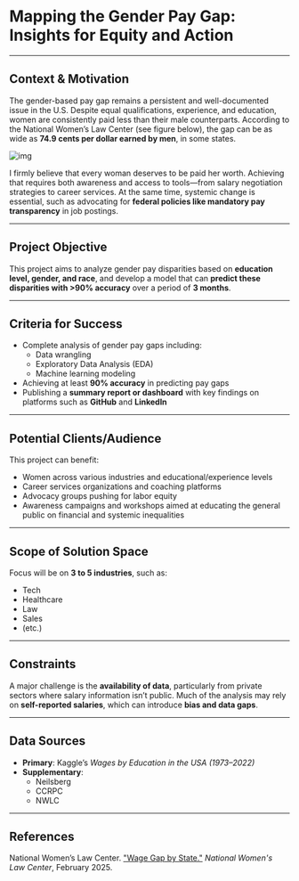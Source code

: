 # Mapping the Gender Pay Gap: Insights for Equity and Action

---

## Context & Motivation  
The gender-based pay gap remains a persistent and well-documented issue in the U.S. Despite equal qualifications, experience, and education, women are consistently paid less than their male counterparts. According to the National Women’s Law Center (see figure below), the gap can be as wide as **74.9 cents per dollar earned by men**, in some states.

![img](wage-gap-state)

I firmly believe that every woman deserves to be paid her worth. Achieving that requires both awareness and access to tools—from salary negotiation strategies to career services. At the same time, systemic change is essential, such as advocating for **federal policies like mandatory pay transparency** in job postings.

---

## Project Objective  
This project aims to analyze gender pay disparities based on **education level, gender, and race**, and develop a model that can **predict these disparities with >90% accuracy** over a period of **3 months**.

---

## Criteria for Success  
- Complete analysis of gender pay gaps including:
  - Data wrangling  
  - Exploratory Data Analysis (EDA)  
  - Machine learning modeling  
- Achieving at least **90% accuracy** in predicting pay gaps  
- Publishing a **summary report or dashboard** with key findings on platforms such as **GitHub** and **LinkedIn**

---

## Potential Clients/Audience  
This project can benefit:
- Women across various industries and educational/experience levels  
- Career services organizations and coaching platforms  
- Advocacy groups pushing for labor equity  
- Awareness campaigns and workshops aimed at educating the general public on financial and systemic inequalities

---

## Scope of Solution Space  
Focus will be on **3 to 5 industries**, such as:
- Tech  
- Healthcare  
- Law  
- Sales  
- (etc.)

---

## Constraints  
A major challenge is the **availability of data**, particularly from private sectors where salary information isn’t public. Much of the analysis may rely on **self-reported salaries**, which can introduce **bias and data gaps**.

---

## Data Sources  
- **Primary**: Kaggle’s *Wages by Education in the USA (1973–2022)*  
- **Supplementary**:  
  - Neilsberg  
  - CCRPC  
  - NWLC

---

## References  
National Women’s Law Center. ["Wage Gap by State."](https://nwlc.org/resource/wage-gap-state-by-state/) *National Women's Law Center*, February 2025.
